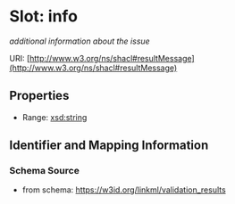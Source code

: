 # Slot: info
_additional information about the issue_


URI: [http://www.w3.org/ns/shacl#resultMessage](http://www.w3.org/ns/shacl#resultMessage)



<!-- no inheritance hierarchy -->


## Properties

 * Range: [xsd:string](http://www.w3.org/2001/XMLSchema#string)



## Identifier and Mapping Information







### Schema Source


* from schema: https://w3id.org/linkml/validation_results



